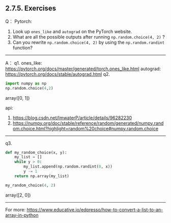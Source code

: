 

<!--
 * @version:
 * @Author: steven
 * @Date: 2020-06-12 14:19:27
 * @LastEditors: steven
 * @LastEditTime: 2020-06-12 14:19:28
 * @Description:
-->
## 2.7.5. Exercises
Q：
Pytorch:
1. Look up  `ones_like`  and  `autograd`  on the PyTorch website.
2. What are all the possible outputs after running  `np.random.choice(4, 2)` ?
3. Can you rewrite  `np.random.choice(4, 2)`  by using the  `np.random.randint`  function?
---
A：
q1.
ones_like: https://pytorch.org/docs/master/generated/torch.ones_like.html
autograd: https://pytorch.org/docs/stable/autograd.html
q2.
```python
import numpy as np
np.random.choice(4,2)
```
array([0, 1])

api:
1. https://blog.csdn.net/ImwaterP/article/details/96282230
2. https://numpy.org/doc/stable/reference/random/generated/numpy.random.choice.html?highlight=random%20choice#numpy.random.choice

---

q3.
```python
def my_random_choice(x, y):
    my_list = []
    while y > 0:
        my_list.append(np.random.randint(0, x))
        y -= 1
    return np.array(my_list)

my_random_choice(4, 2)
```
array([2, 0])

---

For more:
https://www.educative.io/edpresso/how-to-convert-a-list-to-an-array-in-python
